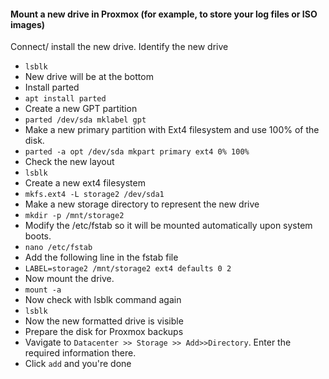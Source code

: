 #### Mount a new drive in Proxmox (for example, to store your log files or ISO images)
Connect/ install the new drive. 
Identify the new drive
- `lsblk`
- New drive will be at the bottom
- Install parted
- `apt install parted`
- Create a new GPT partition
- `parted /dev/sda mklabel gpt`
- Make a new primary partition with Ext4 filesystem and use 100% of the disk.
- `parted -a opt /dev/sda mkpart primary ext4 0% 100%`
- Check the new layout
- `lsblk`
- Create a new ext4 filesystem
- `mkfs.ext4 -L storage2 /dev/sda1`
- Make a new storage directory to represent the new drive
- `mkdir -p /mnt/storage2`
- Modify the /etc/fstab so it will be mounted automatically upon system boots.
- `nano /etc/fstab`
- Add the following line in the fstab file
- `LABEL=storage2 /mnt/storage2 ext4 defaults 0 2`
- Now mount the drive.
- `mount -a`
- Now check with lsblk command again
- `lsblk`
- Now the new formatted drive is visible
- Prepare the disk for Proxmox backups
- Vavigate to `Datacenter >> Storage >> Add>>Directory`. Enter the required information there.
- Click `add` and you're done
